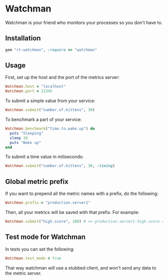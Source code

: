 # Watchman

Watchman is your friend who monitors your processes so you don't have to.

## Installation

``` ruby
gem "rt-watchman", :require => "watchman"
```

## Usage

First, set up the host and the port of the metrics server:

``` ruby
Watchman.host = "localhost"
Watchman.port = 22345
```

To submit a simple value from your service:

``` ruby
Watchman.submit("number.of.kittens", 30)
```

To benchmark a part of your service:

``` ruby
Watchman.benchmark("time.to.wake.up") do
  puts "Sleeping"
  sleep 10
  puts "Wake up"
end
```

To submit a time value in miliseconds:

``` ruby
Watchman.submit("number.of.kittens", 30, :timing)
```

## Global metric prefix

If you want to prepend all the metric names with a prefix, do the following:

``` ruby
Watchman.prefix = "production.server1"
```

Then, all your metrics will be saved with that prefix. For example:

``` ruby
Watchman.submit("high.score", 100) # => production.server1.high.score = 100
```

## Test mode for Watchman

In tests you can set the following:

``` ruby
Watchman.test_mode = true
```

That way watchman will use a stubbed client, and won't send any data to the
metric server.
